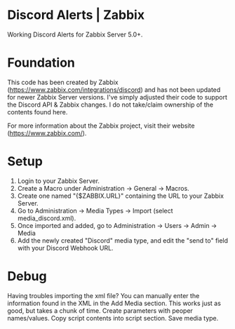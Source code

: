 # Discord Alerts | Zabbix
Working Discord Alerts for Zabbix Server 5.0+.

# Foundation
This code has been created by Zabbix (https://www.zabbix.com/integrations/discord) and has not been updated for newer Zabbix Server versions. I've simply adjusted their code to support the Discord API & Zabbix changes. I do not take/claim ownership of the contents found here. 

For more information about the Zabbix project, visit their website (https://www.zabbix.com/). 

# Setup
1. Login to your Zabbix Server. 
2. Create a Macro under Administration -> General -> Macros.
3. Create one named "{$ZABBIX.URL}" containing the URL to your Zabbix Server.
4. Go to Administration -> Media Types -> Import (select media_discord.xml). 
6. Once imported and added, go to Administration -> Users -> Admin -> Media
6. Add the newly created "Discord" media type, and edit the "send to" field with your Discord Webhook URL.

# Debug
Having troubles importing the xml file? You can manually enter the information found in the XML in the Add Media section. This works just as good, but takes a chunk of time. 
Create parameters with peoper names/values.
Copy script contents into script section.
Save media type. 
